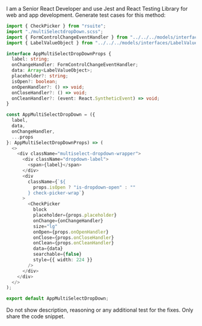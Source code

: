 I am a Senior React Developer and use Jest and React Testing Library for web and app development.
Generate test cases for this method:

```ts
import { CheckPicker } from "rsuite";
import "./multiSelectdropDown.scss";
import { FormControlChangeEventHandler } from "../../../models/interfaces/handlers";
import { LabelValueObject } from "../../../models/interfaces/LabelValueObject";

interface AppMultiSelectDropDownProps {
  label: string;
  onChangeHandler: FormControlChangeEventHandler;
  data: Array<LabelValueObject>;
  placeholder?: string;
  isOpen?: boolean;
  onOpenHandler?: () => void;
  onCloseHandler?: () => void;
  onCleanHandler?: (event: React.SyntheticEvent) => void;
}

const AppMultiSelectDropDown = ({
  label,
  data,
  onChangeHandler,
  ...props
}: AppMultiSelectDropDownProps) => (
  <>
    <div className="multiselect-dropdown-wrapper">
      <div className="dropdown-label">
        <span>{label}</span>
      </div>
      <div
        className={`${
          props.isOpen ? "is-dropdown-open" : ""
        } check-picker-wrap`}
      >
        <CheckPicker
          block
          placeholder={props.placeholder}
          onChange={onChangeHandler}
          size="lg"
          onOpen={props.onOpenHandler}
          onClose={props.onCloseHandler}
          onClean={props.onCleanHandler}
          data={data}
          searchable={false}
          style={{ width: 224 }}
        />
      </div>
    </div>
  </>
);

export default AppMultiSelectDropDown;
```

Do not show description, reasoning or any additional test for the fixes.  Only share the code snippet.
```
